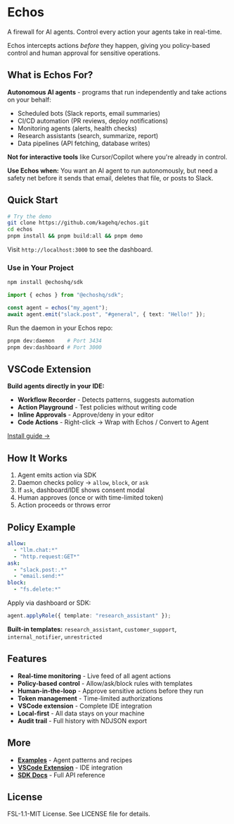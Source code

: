 # Echos

A firewall for AI agents. Control every action your agents take in real-time.

Echos intercepts actions *before* they happen, giving you policy-based control and human approval for sensitive operations.

## What is Echos For?

**Autonomous AI agents** - programs that run independently and take actions on your behalf:
- Scheduled bots (Slack reports, email summaries)
- CI/CD automation (PR reviews, deploy notifications)
- Monitoring agents (alerts, health checks)
- Research assistants (search, summarize, report)
- Data pipelines (API fetching, database writes)

**Not for interactive tools** like Cursor/Copilot where you're already in control.

**Use Echos when:** You want an AI agent to run autonomously, but need a safety net before it sends that email, deletes that file, or posts to Slack.

## Quick Start

```bash
# Try the demo
git clone https://github.com/kagehq/echos.git
cd echos
pnpm install && pnpm build:all && pnpm demo
```

Visit `http://localhost:3000` to see the dashboard.

### Use in Your Project

```bash
npm install @echoshq/sdk
```

```typescript
import { echos } from "@echoshq/sdk";

const agent = echos("my_agent");
await agent.emit("slack.post", "#general", { text: "Hello!" });
```

Run the daemon in your Echos repo:
```bash
pnpm dev:daemon    # Port 3434
pnpm dev:dashboard # Port 3000
```

## VSCode Extension

**Build agents directly in your IDE:**
- **Workflow Recorder** - Detects patterns, suggests automation
- **Action Playground** - Test policies without writing code
- **Inline Approvals** - Approve/deny in your editor
- **Code Actions** - Right-click → Wrap with Echos / Convert to Agent

[Install guide →](./apps/vscode-extension/)

## How It Works

1. Agent emits action via SDK
2. Daemon checks policy → `allow`, `block`, or `ask`
3. If `ask`, dashboard/IDE shows consent modal
4. Human approves (once or with time-limited token)
5. Action proceeds or throws error

## Policy Example

```yaml
allow:
  - "llm.chat:*"
  - "http.request:GET*"
ask:
  - "slack.post:.*"
  - "email.send:*"
block:
  - "fs.delete:*"
```

Apply via dashboard or SDK:
```typescript
agent.applyRole({ template: "research_assistant" });
```

**Built-in templates:** `research_assistant`, `customer_support`, `internal_notifier`, `unrestricted`

## Features

- **Real-time monitoring** - Live feed of all agent actions
- **Policy-based control** - Allow/ask/block rules with templates
- **Human-in-the-loop** - Approve sensitive actions before they run
- **Token management** - Time-limited authorizations
- **VSCode extension** - Complete IDE integration
- **Local-first** - All data stays on your machine
- **Audit trail** - Full history with NDJSON export

## More

- **[Examples](./examples/)** - Agent patterns and recipes
- **[VSCode Extension](./apps/vscode-extension/)** - IDE integration
- **[SDK Docs](./packages/sdk/)** - Full API reference

## License

FSL-1.1-MIT License. See LICENSE file for details.
